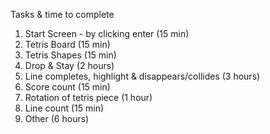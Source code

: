 Tasks & time to complete
1) Start Screen - by clicking enter (15 min)
2) Tetris Board (15 min)
3) Tetris Shapes (15 min)
4) Drop & Stay (2 hours)
5) Line completes, highlight & disappears/collides (3 hours)
6) Score count (15 min)
7) Rotation of tetris piece (1 hour)
8) Line count (15 min)
9) Other (6 hours)
